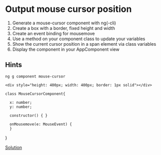 # Output mouse cursor position
1. Generate a mouse-cursor component with ng(-cli)
2. Create a box with a border, fixed height and width
3. Create an event binding for mousemove
4. Use a method on your component class to update your variables
5. Show the current cursor position in a span element via class variables
6. Display the component in your AppComponent view

## Hints

`ng g component mouse-cursor`

```
<div style="height: 400px; width: 400px; border: 1px solid"></div>
```

```
class MouseCursorComponent{
  
  x: number;
  y: number;

  constructor() { }

  onMousemove(e: MouseEvent) {
  }
```

}

[Solution](https://stackblitz.com/github/angularjs-de/angular-workshop/tree/Use-a-method-on-your-component-class-to-update)
